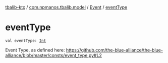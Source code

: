 [tbalib-ktx](../../index.md) / [com.npmanos.tbalib.model](../index.md) / [Event](index.md) / [eventType](./event-type.md)

# eventType

`val eventType: `[`Int`](https://kotlinlang.org/api/latest/jvm/stdlib/kotlin/-int/index.html)

Event Type, as defined here: https://github.com/the-blue-alliance/the-blue-alliance/blob/master/consts/event_type.py#L2

